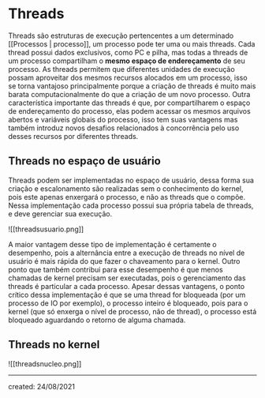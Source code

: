 # Threads
Threads são estruturas de execução pertencentes a um determinado [[Processos | processo]], um processo pode ter uma ou mais threads. Cada thread possui dados exclusivos, como PC e pilha, mas todas a threads de um processo compartilham o **mesmo espaço de endereçamento** de seu processo.
As threads permitem que diferentes unidades de execução possam aproveitar dos mesmos recursos alocados em um processo, isso se torna vantajoso principalmente porque a criação de threads é muito mais barata computacionalmente do que a criação de um novo processo. Outra característica importante das threads é que, por compartilharem o espaço de endereçamento do processo, elas podem acessar os mesmos arquivos abertos e variáveis globais do processo, isso tem suas vantagens mas também introduz novos desafios relacionados à concorrência pelo uso desses recursos por diferentes threads.

## Threads no espaço de usuário
Threads podem ser implementadas no espaço de usuário, dessa forma sua criação e escalonamento são realizadas sem o conhecimento do kernel, pois este apenas enxergará o processo, e não as threads que o compõe.
Nessa implementação cada processo possui sua própria tabela de threads, e deve gerenciar sua execução.

![[threadsusuario.png]]

A maior vantagem desse tipo de implementação é certamente o desempenho, pois a alternância entre a execução de threads no nível de usuário é mais rápida do que fazer o chaveamento para o kernel. Outro ponto que também contribui para esse desempenho é que menos chamadas de kernel precisam ser executadas, pois o gerenciamento das threads é particular a cada processo.
Apesar dessas vantagens, o ponto crítico dessa implementação é que se uma thread for bloqueada (por um processo de IO por exemplo), o processo inteiro é bloqueado, pois para o kernel (que só enxerga o nível de processo, não de thread), o processo está bloqueado aguardando o retorno de alguma chamada.

## Threads no kernel

![[threadsnucleo.png]]

---

created: 24/08/2021
